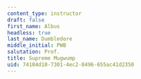 ```yaml
---
content_type: instructor
draft: false
first_name: Albus
headless: true
last_name: Dumbledore
middle_initial: PWB
salutation: Prof.
title: Supreme Mugwump
uid: 74104d10-7301-4ec2-8496-655ac41d2350
---
```

